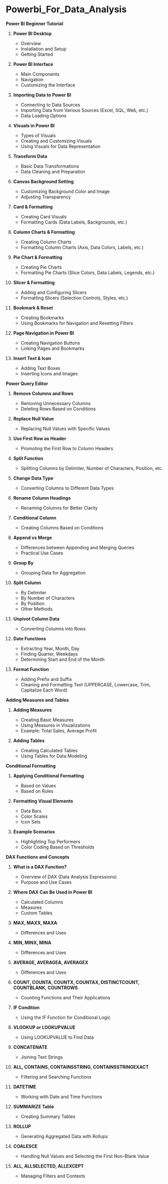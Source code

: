 # Powerbi_For_Data_Analysis

**Power BI Beginner Tutorial**

1. **Power BI Desktop**
   - Overview
   - Installation and Setup
   - Getting Started

2. **Power BI Interface**
   - Main Components
   - Navigation
   - Customizing the Interface

3. **Importing Data to Power BI**
   - Connecting to Data Sources
   - Importing Data from Various Sources (Excel, SQL, Web, etc.)
   - Data Loading Options

4. **Visuals in Power BI**
   - Types of Visuals
   - Creating and Customizing Visuals
   - Using Visuals for Data Representation

5. **Transform Data**
   - Basic Data Transformations
   - Data Cleaning and Preparation

6. **Canvas Background Setting**
   - Customizing Background Color and Image
   - Adjusting Transparency

7. **Card & Formatting**
   - Creating Card Visuals
   - Formatting Cards (Data Labels, Backgrounds, etc.)

8. **Column Charts & Formatting**
   - Creating Column Charts
   - Formatting Column Charts (Axis, Data Colors, Labels, etc.)

9. **Pie Chart & Formatting**
   - Creating Pie Charts
   - Formatting Pie Charts (Slice Colors, Data Labels, Legends, etc.)

10. **Slicer & Formatting**
    - Adding and Configuring Slicers
    - Formatting Slicers (Selection Controls, Styles, etc.)

11. **Bookmark & Reset**
    - Creating Bookmarks
    - Using Bookmarks for Navigation and Resetting Filters

12. **Page Navigation in Power BI**
    - Creating Navigation Buttons
    - Linking Pages and Bookmarks

13. **Insert Text & Icon**
    - Adding Text Boxes
    - Inserting Icons and Images

**Power Query Editor**

1. **Remove Columns and Rows**
   - Removing Unnecessary Columns
   - Deleting Rows Based on Conditions

2. **Replace Null Value**
   - Replacing Null Values with Specific Values

3. **Use First Row as Header**
   - Promoting the First Row to Column Headers

4. **Split Function**
   - Splitting Columns by Delimiter, Number of Characters, Position, etc.

5. **Change Data Type**
   - Converting Columns to Different Data Types

6. **Rename Column Headings**
   - Renaming Columns for Better Clarity

7. **Conditional Column**
   - Creating Columns Based on Conditions

8. **Append vs Merge**
   - Differences between Appending and Merging Queries
   - Practical Use Cases

9. **Group By**
   - Grouping Data for Aggregation

10. **Split Column**
    - By Delimiter
    - By Number of Characters
    - By Position
    - Other Methods

11. **Unpivot Column Data**
    - Converting Columns into Rows

12. **Date Functions**
    - Extracting Year, Month, Day
    - Finding Quarter, Weekdays
    - Determining Start and End of the Month

13. **Format Function**
    - Adding Prefix and Suffix
    - Cleaning and Formatting Text (UPPERCASE, Lowercase, Trim, Capitalize Each Word)


**Adding Measures and Tables**

1. **Adding Measures**
   - Creating Basic Measures
   - Using Measures in Visualizations
   - Example: Total Sales, Average Profit

2. **Adding Tables**
   - Creating Calculated Tables
   - Using Tables for Data Modeling

**Conditional Formatting**

1. **Applying Conditional Formatting**
   - Based on Values
   - Based on Rules

2. **Formatting Visual Elements**
   - Data Bars
   - Color Scales
   - Icon Sets

3. **Example Scenarios**
   - Highlighting Top Performers
   - Color Coding Based on Thresholds


**DAX Functions and Concepts**

1. **What is a DAX Function?**
   - Overview of DAX (Data Analysis Expressions)
   - Purpose and Use Cases

2. **Where DAX Can Be Used in Power BI**
   - Calculated Columns
   - Measures
   - Custom Tables

3. **MAX, MAXX, MAXA**
   - Differences and Uses

4. **MIN, MINX, MINA**
   - Differences and Uses

5. **AVERAGE, AVERAGEA, AVERAGEX**
   - Differences and Uses

6. **COUNT, COUNTA, COUNTX, COUNTAX, DISTINCTCOUNT, COUNTBLANK, COUNTROWS**
   - Counting Functions and Their Applications

7. **IF Condition**
   - Using the IF Function for Conditional Logic

8. **VLOOKUP or LOOKUPVALUE**
   - Using LOOKUPVALUE to Find Data

9. **CONCATENATE**
   - Joining Text Strings

10. **ALL, CONTAINS, CONTAINSSTRING, CONTAINSSTRINGEXACT**
    - Filtering and Searching Functions

11. **DATETIME**
    - Working with Date and Time Functions

12. **SUMMARIZE Table**
    - Creating Summary Tables

13. **ROLLUP**
    - Generating Aggregated Data with Rollups

14. **COALESCE**
    - Handling Null Values and Selecting the First Non-Blank Value

15. **ALL, ALLSELECTED, ALLEXCEPT**
    - Managing Filters and Contexts


